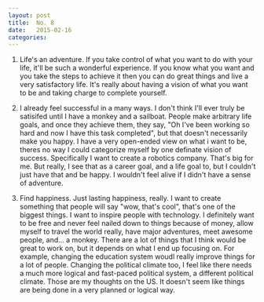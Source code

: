 ```yaml
---
layout: post
title:  No. 8
date:   2015-02-16
categories: 
---
```


1. Life's an adventure. If you take control of what you want to do with your life, it'll be such a wonderful experience. If you know what you want and you take the steps to achieve it then you can do great things and live a very satisfactory life. It's really about having a vision of what you want to be and taking charge to complete yourself.

2. I already feel successful in a many ways. I don't think I'll ever truly be satisifed until I have a monkey and a sailboat. People make arbitrary life goals, and once they achieve them, they say, "Oh I've been working so hard and now I have this task completed", but that doesn't necessarily make you happy. I have a very open-ended view on what i want to be, theres no way I could categorize myself by one definate vision of success. Specifically I want to create a robotics company. That's big for me. But really, I see that as a career goal, and a life goal to, but I couldn't just have that and be happy. I wouldn't feel alive if I didn't have a sense of adventure.

3. Find happiness. Just lasting happiness, really. I want to create something that people will say "wow, that's cool", that's one of the biggest things. I want to inspire people with technology. I definitely want to be free and never feel nailed down to things because of money, allow myself to travel the world really, have major adventures, meet awesome people, and... a monkey. There are a lot of things that I think would be great to work on, but it depends on what I end up focusing on. For example, changing the education system woudl really improve things for a lot of people. Changing the political climate too, I feel like there needs a much more logical and fast-paced political system, a different political climate. Those are my thoughts on the US. It doesn't seem like things are being done in a very planned or logical way.